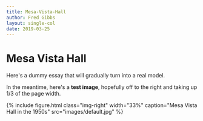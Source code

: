 ```yaml
---
title: Mesa-Vista-Hall
author: Fred Gibbs
layout: single-col
date: 2019-03-25
---
```



# Mesa Vista Hall

Here's a dummy essay that will gradually turn into a real model.

In the meantime, here's a **test image**, hopefully off to the right and taking up 1/3 of the page width.

{% include figure.html class="img-right" width="33%" caption="Mesa Vista Hall in the 1950s" src="images/default.jpg" %}